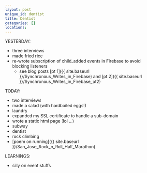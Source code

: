 ```yaml
---
layout: post
unique_id: dentist
title: Dentist
categories: []
locations: 
---
```


YESTERDAY:
* three interviews
* made fried rice
* re-wrote subscription of child_added events in Firebase to avoid blocking listeners
  * see blog posts [pt 1]({{ site.baseurl }}/Synchronous_Writes_in_Firebase) and [pt 2]({{ site.baseurl }}/Synchronous_Writes_in_Firebase_pt2)

TODAY:
* two interviews
* made a salad (with hardboiled eggs!)
* laundry
* expanded my SSL certificate to handle a sub-domain
* wrote a static html page (lol ...)
* subway
* dentist
* rock climbing
* [poem on running]({{ site.baseurl }}/San_Jose_Rock_n_Roll_Half_Marathon)

LEARNINGS:
* silly on event stuffs
